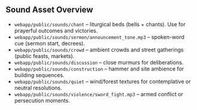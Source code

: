 ## Sound Asset Overview

* `webapp/public/sounds/chant` – liturgical beds (bells + chants). Use for prayerful outcomes and victories.
* `webapp/public/sounds/sermon/announcement_tone.mp3` – spoken-word cue (sermon start, decrees).
* `webapp/public/sounds/crowd` – ambient crowds and street gatherings (public feasts, markets).
* `webapp/public/sounds/discussion` – close murmurs for deliberations.
* `webapp/public/sounds/construction` – hammer and site ambience for building sequences.
* `webapp/public/sounds/quiet` – wind/forest textures for contemplative or neutral resolutions.
* `webapp/public/sounds/violence/sword_fight.mp3` – armed conflict or persecution moments.
